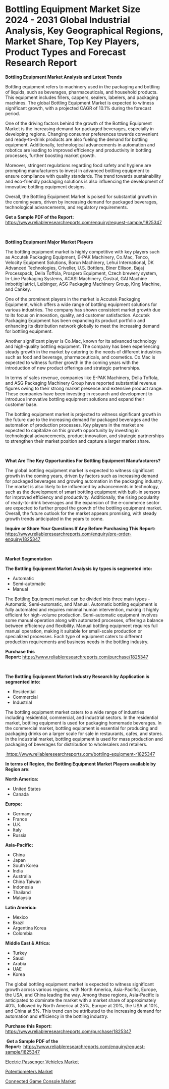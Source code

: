 <p><h1>Bottling Equipment Market Size 2024 - 2031 Global Industrial Analysis, Key Geographical Regions, Market Share, Top Key Players, Product Types and Forecast Research Report</h1></p><p><strong>Bottling Equipment Market Analysis and Latest Trends</strong></p>
<p><p>Bottling equipment refers to machinery used in the packaging and bottling of liquids, such as beverages, pharmaceuticals, and household products. This equipment includes fillers, cappers, sealers, labelers, and packaging machines. The global Bottling Equipment Market is expected to witness significant growth, with a projected CAGR of 10.1% during the forecast period.</p><p>One of the driving factors behind the growth of the Bottling Equipment Market is the increasing demand for packaged beverages, especially in developing regions. Changing consumer preferences towards convenient and ready-to-drink products are also fueling the demand for bottling equipment. Additionally, technological advancements in automation and robotics are leading to improved efficiency and productivity in bottling processes, further boosting market growth.</p><p>Moreover, stringent regulations regarding food safety and hygiene are prompting manufacturers to invest in advanced bottling equipment to ensure compliance with quality standards. The trend towards sustainability and eco-friendly packaging solutions is also influencing the development of innovative bottling equipment designs.</p><p>Overall, the Bottling Equipment Market is poised for substantial growth in the coming years, driven by increasing demand for packaged beverages, technological advancements, and regulatory requirements.</p></p>
<p><strong>Get a Sample PDF of the Report:&nbsp;</strong> <a href="https://www.reliableresearchreports.com/enquiry/request-sample/1825347">https://www.reliableresearchreports.com/enquiry/request-sample/1825347</a></p>
<p>&nbsp;</p>
<p><strong>Bottling Equipment Major Market Players</strong></p>
<p><p>The bottling equipment market is highly competitive with key players such as Accutek Packaging Equipment, E-PAK Machinery, Co.Mac, Tenco, Velocity Equipment Solutions, Borun Machinery, Lehui International, DK Advanced Technologies, Criveller, U.S. Bottlers, Biner Ellison, Bajaj Processpack, Della Toffola, Prospero Equipment, Czech brewery system, In-Line Packaging Systems, ACASI Machinery, Costral, GAI Machine Imbottigliatrici, Leibinger, ASG Packaging Machinery Group, King Machine, and Cankey.</p><p>One of the prominent players in the market is Accutek Packaging Equipment, which offers a wide range of bottling equipment solutions for various industries. The company has shown consistent market growth due to its focus on innovation, quality, and customer satisfaction. Accutek Packaging Equipment has been expanding its product portfolio and enhancing its distribution network globally to meet the increasing demand for bottling equipment.</p><p>Another significant player is Co.Mac, known for its advanced technology and high-quality bottling equipment. The company has been experiencing steady growth in the market by catering to the needs of different industries such as food and beverage, pharmaceuticals, and cosmetics. Co.Mac is expected to witness further growth in the coming years with the introduction of new product offerings and strategic partnerships.</p><p>In terms of sales revenue, companies like E-PAK Machinery, Della Toffola, and ASG Packaging Machinery Group have reported substantial revenue figures owing to their strong market presence and extensive product range. These companies have been investing in research and development to introduce innovative bottling equipment solutions and expand their customer base.</p><p>The bottling equipment market is projected to witness significant growth in the future due to the increasing demand for packaged beverages and the automation of production processes. Key players in the market are expected to capitalize on this growth opportunity by investing in technological advancements, product innovation, and strategic partnerships to strengthen their market position and capture a larger market share.</p></p>
<p>&nbsp;</p>
<p><strong>What Are The Key Opportunities For Bottling Equipment Manufacturers?</strong></p>
<p><p>The global bottling equipment market is expected to witness significant growth in the coming years, driven by factors such as increasing demand for packaged beverages and growing automation in the packaging industry. The market is also likely to be influenced by advancements in technology, such as the development of smart bottling equipment with built-in sensors for improved efficiency and productivity. Additionally, the rising popularity of ready-to-drink beverages and the expansion of the e-commerce sector are expected to further propel the growth of the bottling equipment market. Overall, the future outlook for the market appears promising, with steady growth trends anticipated in the years to come.</p></p>
<p><strong>Inquire or Share Your Questions If Any Before Purchasing This Report:</strong> <a href="https://www.reliableresearchreports.com/enquiry/pre-order-enquiry/1825347">https://www.reliableresearchreports.com/enquiry/pre-order-enquiry/1825347</a></p>
<p>&nbsp;</p>
<p><strong>Market Segmentation</strong></p>
<p><strong>The Bottling Equipment Market Analysis by types is segmented into:</strong></p>
<p><ul><li>Automatic</li><li>Semi-automatic</li><li>Manual</li></ul></p>
<p><p>The Bottling Equipment market can be divided into three main types - Automatic, Semi-automatic, and Manual. Automatic bottling equipment is fully automated and requires minimal human intervention, making it highly efficient for high-volume production. Semi-automatic equipment involves some manual operation along with automated processes, offering a balance between efficiency and flexibility. Manual bottling equipment requires full manual operation, making it suitable for small-scale production or specialized processes. Each type of equipment caters to different production requirements and business needs in the bottling industry.</p></p>
<p><strong>Purchase this Report:&nbsp;</strong><a href="https://www.reliableresearchreports.com/purchase/1825347">https://www.reliableresearchreports.com/purchase/1825347</a></p>
<p>&nbsp;</p>
<p><strong>The Bottling Equipment Market Industry Research by Application is segmented into:</strong></p>
<p><ul><li>Residential</li><li>Commercial</li><li>Industrial</li></ul></p>
<p><p>The bottling equipment market caters to a wide range of industries including residential, commercial, and industrial sectors. In the residential market, bottling equipment is used for packaging homemade beverages. In the commercial market, bottling equipment is essential for producing and packaging drinks on a larger scale for sale in restaurants, cafes, and stores. In the industrial market, bottling equipment is used for mass production and packaging of beverages for distribution to wholesalers and retailers.</p></p>
<p><a href="https://www.reliableresearchreports.com/bottling-equipment-r1825347">&nbsp;https://www.reliableresearchreports.com/bottling-equipment-r1825347</a></p>
<p><strong>In terms of Region, the Bottling Equipment Market Players available by Region are:</strong></p>
<p>
    <p> <strong> North America: </strong>
        <ul>
            <li>United States</li>
            <li>Canada</li>
        </ul>
        </p> 
    <p> <strong> Europe: </strong>
        <ul>
            <li>Germany</li>
            <li>France</li>
            <li>U.K.</li>
            <li>Italy</li>
            <li>Russia</li>
        </ul>
        </p> 
    <p> <strong> Asia-Pacific: </strong>
        <ul>
            <li>China</li>
            <li>Japan</li>
            <li>South Korea</li>
            <li>India</li>
            <li>Australia</li>
            <li>China Taiwan</li>
            <li>Indonesia</li>
            <li>Thailand</li>
            <li>Malaysia</li>
        </ul>
        </p> 
    <p> <strong> Latin America: </strong>
        <ul>
            <li>Mexico</li>
            <li>Brazil</li>
            <li>Argentina Korea</li>
            <li>Colombia</li>
        </ul>
        </p> 
    <p> <strong> Middle East & Africa: </strong>
        <ul>
            <li>Turkey</li>
            <li>Saudi</li>
            <li>Arabia</li>
            <li>UAE</li>
            <li>Korea</li>
        </ul>
    </p>
    </p>
<p><p>The global bottling equipment market is expected to witness significant growth across various regions, with North America, Asia-Pacific, Europe, the USA, and China leading the way. Among these regions, Asia-Pacific is anticipated to dominate the market with a market share of approximately 40%, followed by North America at 25%, Europe at 20%, the USA at 10%, and China at 5%. This trend can be attributed to the increasing demand for automation and efficiency in the bottling industry.</p></p>
<p><strong>Purchase this Report: </strong><a href="https://www.reliableresearchreports.com/purchase/1825347">https://www.reliableresearchreports.com/purchase/1825347</a></p>
<p>&nbsp;<strong>Get a Sample PDF of the Report:&nbsp;&nbsp;</strong><a href="https://www.reliableresearchreports.com/enquiry/request-sample/1825347">https://www.reliableresearchreports.com/enquiry/request-sample/1825347</a></p>
<p><strong></strong></p>
<p><p><a href="https://www.linkedin.com/pulse/electric-passenger-vehicles-market-insights-players-ogf8e?trackingId=i%2FDpznAX2fTWGP1Msa0wdQ%3D%3D">Electric Passenger Vehicles Market</a></p><p><a href="https://www.linkedin.com/pulse/potentiometers-market-size-reveals-best-marketing-channels-qgirc?trackingId=Vp4c10vkfxgDerRV656txg%3D%3D">Potentiometers Market</a></p><p><a href="https://www.linkedin.com/pulse/connected-game-console-market-exploring-share-trends-qbl0c?trackingId=Rd%2B%2FmAD3nTXcYOu7gvn4eg%3D%3D">Connected Game Console Market</a></p></p>